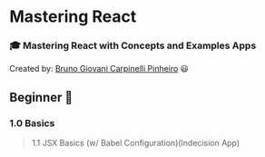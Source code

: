 # Mastering React
### :mortar_board: Mastering React with Concepts and Examples Apps

Created by: [Bruno Giovani Carpinelli Pinheiro](https://github.com/brunogcpinheiro) :smiley:

## Beginner :tractor:

### 1.0 Basics

> 1.1 JSX Basics (w/ Babel Configuration)(Indecision App)
